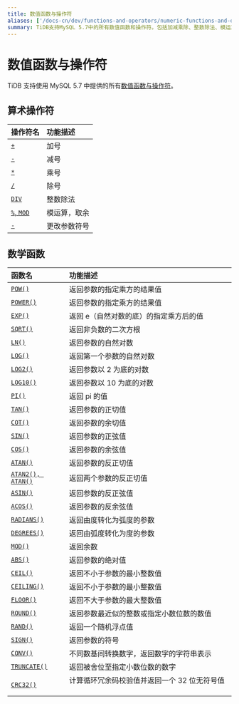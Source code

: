 ```yaml
---
title: 数值函数与操作符
aliases: ['/docs-cn/dev/functions-and-operators/numeric-functions-and-operators/','/docs-cn/dev/reference/sql/functions-and-operators/numeric-functions-and-operators/']
summary: TiDB支持MySQL 5.7中的所有数值函数和操作符。包括加减乘除、整数除法、模运算、改变参数符号等算术操作符，以及返回乘方、自然对数、对数、正切值、余切值、正弦值、余弦值等数学函数。
---
```


# 数值函数与操作符

TiDB 支持使用 MySQL 5.7 中提供的所有[数值函数与操作符](https://dev.mysql.com/doc/refman/5.7/en/numeric-functions.html)。

## 算术操作符

| 操作符名     | 功能描述                       |
|:-------------|:--------------------------------|
| [`+`](https://dev.mysql.com/doc/refman/8.0/en/arithmetic-functions.html#operator_plus)        | 加号                 |
| [`-`](https://dev.mysql.com/doc/refman/8.0/en/arithmetic-functions.html#operator_minus)       | 减号                    |
| [`*`](https://dev.mysql.com/doc/refman/8.0/en/arithmetic-functions.html#operator_times)       | 乘号           |
| [`/`](https://dev.mysql.com/doc/refman/8.0/en/arithmetic-functions.html#operator_divide)      | 除号                 |
| [`DIV`](https://dev.mysql.com/doc/refman/8.0/en/arithmetic-functions.html#operator_div)       | 整数除法                  |
| [`%`, `MOD`](https://dev.mysql.com/doc/refman/8.0/en/arithmetic-functions.html#operator_mod)  | 模运算，取余                   |
| [`-`](https://dev.mysql.com/doc/refman/8.0/en/arithmetic-functions.html#operator_unary-minus) | 更改参数符号   |

## 数学函数

| 函数名                                                                                                      | 功能描述                                                       |
|:----------------------------------------------------------------------------------------------------------|:------------------------------------------------------------------|
| [`POW()`](https://dev.mysql.com/doc/refman/8.0/en/mathematical-functions.html#function_pow)               | 返回参数的指定乘方的结果值                 |
| [`POWER()`](https://dev.mysql.com/doc/refman/8.0/en/mathematical-functions.html#function_power)           | 返回参数的指定乘方的结果值                 |
| [`EXP()`](https://dev.mysql.com/doc/refman/8.0/en/mathematical-functions.html#function_exp)               | 返回 e（自然对数的底）的指定乘方后的值                                         |
| [`SQRT()`](https://dev.mysql.com/doc/refman/8.0/en/mathematical-functions.html#function_sqrt)             | 返回非负数的二次方根                          |
| [`LN()`](https://dev.mysql.com/doc/refman/8.0/en/mathematical-functions.html#function_ln)                 | 返回参数的自然对数                   |
| [`LOG()`](https://dev.mysql.com/doc/refman/8.0/en/mathematical-functions.html#function_log)               | 返回第一个参数的自然对数                |
| [`LOG2()`](https://dev.mysql.com/doc/refman/8.0/en/mathematical-functions.html#function_log2)             | 返回参数以 2 为底的对数                       |
| [`LOG10()`](https://dev.mysql.com/doc/refman/8.0/en/mathematical-functions.html#function_log10)           | 返回参数以 10 为底的对数                    |
| [`PI()`](https://dev.mysql.com/doc/refman/8.0/en/mathematical-functions.html#function_pi)                 | 返回 pi 的值                                           |
| [`TAN()`](https://dev.mysql.com/doc/refman/8.0/en/mathematical-functions.html#function_tan)               | 返回参数的正切值   |
| [`COT()`](https://dev.mysql.com/doc/refman/8.0/en/mathematical-functions.html#function_cot)               | 返回参数的余切值                                              |
| [`SIN()`](https://dev.mysql.com/doc/refman/8.0/en/mathematical-functions.html#function_sin)               | 返回参数的正弦值                       |
| [`COS()`](https://dev.mysql.com/doc/refman/8.0/en/mathematical-functions.html#function_cos)               | 返回参数的余弦值                                                 |
| [`ATAN()`](https://dev.mysql.com/doc/refman/8.0/en/mathematical-functions.html#function_atan)             | 返回参数的反正切值                                            |
| [`ATAN2(), ATAN()`](https://dev.mysql.com/doc/refman/8.0/en/mathematical-functions.html#function_atan2)   | 返回两个参数的反正切值                  |
| [`ASIN()`](https://dev.mysql.com/doc/refman/8.0/en/mathematical-functions.html#function_asin)             | 返回参数的反正弦值                                               |
| [`ACOS()`](https://dev.mysql.com/doc/refman/8.0/en/mathematical-functions.html#function_acos)             | 返回参数的反余弦值                                             |
| [`RADIANS()`](https://dev.mysql.com/doc/refman/8.0/en/mathematical-functions.html#function_radians)       | 返回由度转化为弧度的参数                  |
| [`DEGREES()`](https://dev.mysql.com/doc/refman/8.0/en/mathematical-functions.html#function_degrees)       | 返回由弧度转化为度的参数              |
| [`MOD()`](https://dev.mysql.com/doc/refman/8.0/en/mathematical-functions.html#function_mod)               | 返回余数                                              |
| [`ABS()`](https://dev.mysql.com/doc/refman/8.0/en/mathematical-functions.html#function_abs)               | 返回参数的绝对值                                         |
| [`CEIL()`](https://dev.mysql.com/doc/refman/8.0/en/mathematical-functions.html#function_ceil)             | 返回不小于参数的最小整数值   |
| [`CEILING()`](https://dev.mysql.com/doc/refman/8.0/en/mathematical-functions.html#function_ceiling)       | 返回不小于参数的最小整数值  |
| [`FLOOR()`](https://dev.mysql.com/doc/refman/8.0/en/mathematical-functions.html#function_floor)           | 返回不大于参数的最大整数值    |
| [`ROUND()`](https://dev.mysql.com/doc/refman/8.0/en/mathematical-functions.html#function_round)           | 返回参数最近似的整数或指定小数位数的数值                                                |
| [`RAND()`](https://dev.mysql.com/doc/refman/8.0/en/mathematical-functions.html#function_rand)             | 返回一个随机浮点值    |
| [`SIGN()`](https://dev.mysql.com/doc/refman/8.0/en/mathematical-functions.html#function_sign)             | 返回参数的符号      |
| [`CONV()`](https://dev.mysql.com/doc/refman/8.0/en/mathematical-functions.html#function_conv)             | 不同数基间转换数字，返回数字的字符串表示   |
| [`TRUNCATE()`](https://dev.mysql.com/doc/refman/8.0/en/mathematical-functions.html#function_truncate)     | 返回被舍位至指定小数位数的数字     |
| [`CRC32()`](https://dev.mysql.com/doc/refman/8.0/en/mathematical-functions.html#function_crc32)           | 计算循环冗余码校验值并返回一个 32 位无符号值                     |
